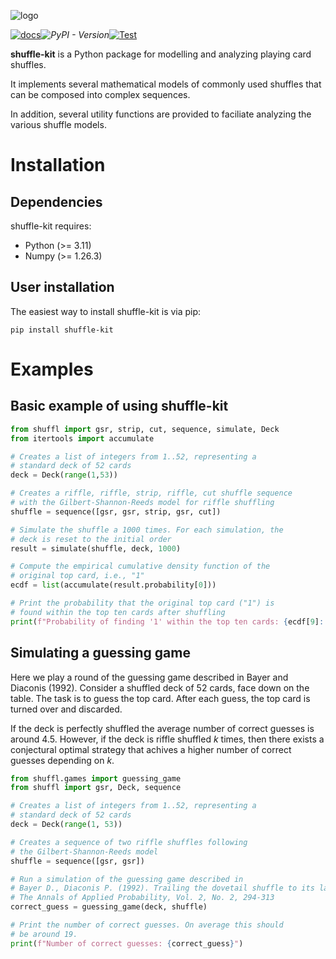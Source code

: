 ![logo](./docs/logos/shuffle-kit-logo-small.png)

[![docs](https://github.com/jmssnr/shuffle-kit/actions/workflows/docs.yaml/badge.svg)](https://github.com/jmssnr/shuffle-kit/actions/workflows/docs.yaml)_![PyPI - Version](https://img.shields.io/pypi/v/shuffle-kit)_[![Test](https://github.com/jmssnr/shuffle-kit/actions/workflows/test.yaml/badge.svg)](https://github.com/jmssnr/shuffle-kit/actions/workflows/test.yaml)

**shuffle-kit** is a Python package for modelling and analyzing playing card shuffles.

It implements several mathematical models of commonly used shuffles that can be composed into complex sequences.

In addition, several utility functions are provided to faciliate analyzing the various shuffle models.

# Installation

## Dependencies

shuffle-kit requires:

- Python (>= 3.11)
- Numpy (>= 1.26.3)

## User installation

The easiest way to install shuffle-kit is via pip:

`pip install shuffle-kit`

# Examples

## Basic example of using shuffle-kit

```py
from shuffl import gsr, strip, cut, sequence, simulate, Deck
from itertools import accumulate

# Creates a list of integers from 1..52, representing a
# standard deck of 52 cards
deck = Deck(range(1,53))

# Creates a riffle, riffle, strip, riffle, cut shuffle sequence
# with the Gilbert-Shannon-Reeds model for riffle shuffling
shuffle = sequence([gsr, gsr, strip, gsr, cut])

# Simulate the shuffle a 1000 times. For each simulation, the
# deck is reset to the initial order
result = simulate(shuffle, deck, 1000)

# Compute the empirical cumulative density function of the
# original top card, i.e., "1"
ecdf = list(accumulate(result.probability[0]))

# Print the probability that the original top card ("1") is
# found within the top ten cards after shuffling
print(f"Probability of finding '1' within the top ten cards: {ecdf[9]:.2}")
```

## Simulating a guessing game

Here we play a round of the guessing game described in Bayer and Diaconis (1992). Consider a shuffled deck of 52 cards, face down on the table. The task is to guess the top card. After each guess, the top card is turned over and discarded. 

If the deck is perfectly shuffled the average number of correct guesses is around 4.5. However, if the deck is riffle shuffled _k_ times, then there exists a conjectural optimal strategy that achives a higher number of correct guesses depending on _k_.

```py
from shuffl.games import guessing_game
from shuffl import gsr, Deck, sequence

# Creates a list of integers from 1..52, representing a
# standard deck of 52 cards
deck = Deck(range(1, 53))

# Creates a sequence of two riffle shuffles following
# the Gilbert-Shannon-Reeds model
shuffle = sequence([gsr, gsr])

# Run a simulation of the guessing game described in
# Bayer D., Diaconis P. (1992). Trailing the dovetail shuffle to its lair.
# The Annals of Applied Probability, Vol. 2, No. 2, 294-313
correct_guess = guessing_game(deck, shuffle)

# Print the number of correct guesses. On average this should
# be around 19.
print(f"Number of correct guesses: {correct_guess}")
```
